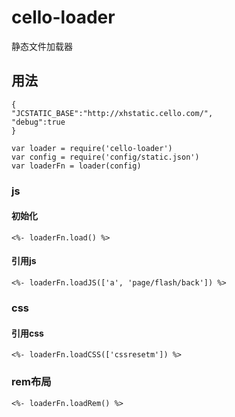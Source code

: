 # cello-loader 

静态文件加载器

## 用法 
```
{
"JCSTATIC_BASE":"http://xhstatic.cello.com/",
"debug":true
}
```

```
var loader = require('cello-loader')
var config = require('config/static.json')
var loaderFn = loader(config)
```

### js

#### 初始化
```
<%- loaderFn.load() %>
```

#### 引用js
```
<%- loaderFn.loadJS(['a', 'page/flash/back']) %>
```

### css 

#### 引用css
```
<%- loaderFn.loadCSS(['cssresetm']) %>
```

### rem布局
```
<%- loaderFn.loadRem() %>
```


